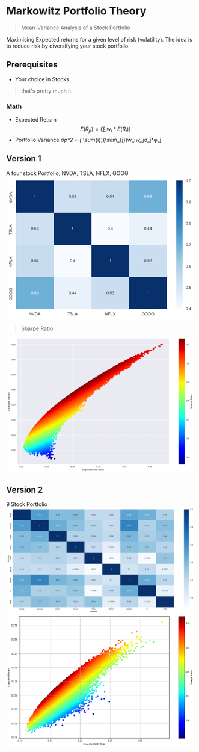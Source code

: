 # Markowitz Portfolio Theory
> Mean-Variance Analysis of a Stock Portfolio

Maximising Expected returns for a given level of risk (volatility). The idea is to reduce risk by diversifying your stock portfolio.  

## Prerequisites
- Your choice in Stocks
> that's pretty much it.

### Math

- Expected Return
$$	E(R_p) = ( \sum_{i}w_i*E(R_i)) $$
- Portfolio Variance
&sigma;_p^2 = ( \sum_{i})(\sum_{j})w_i*w_j*&sigma;_j*&phi;_j

## Version 1
A four stock Portfolio, NVDA, TSLA, NFLX, GOOG
<img src="https://github.com/raam6/MarkowitzPortfolio/blob/main/Resource/correlation_v1.png" width="500">

> Sharpe Ratio
<img src="https://github.com/raam6/MarkowitzPortfolio/blob/main/Resource/Sharpe_V1.png" width="500">

## Version 2
9 Stock Portfolio
<img src="https://github.com/raam6/MarkowitzPortfolio/blob/main/Resource/correlation_v2.png" width="500">
<img src="https://github.com/raam6/MarkowitzPortfolio/blob/main/Resource/Sharpe_v2.png" width="500">
